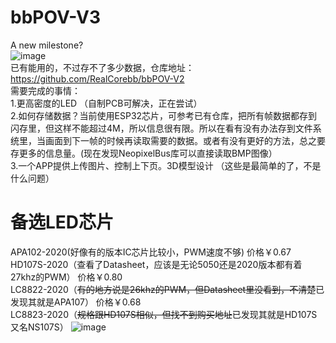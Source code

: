 # bbPOV-V3
A new milestone?  
![image](https://github.com/RealCorebb/bbPOV-V3/blob/main/IMG/logo.jpg)  
已有能用的，不过存不了多少数据，仓库地址：https://github.com/RealCorebb/bbPOV-V2  
需要完成的事情：  
1.更高密度的LED （自制PCB可解决，正在尝试）  
2.如何存储数据？当前使用ESP32芯片，可参考已有仓库，把所有帧数据都存到闪存里，但这样不能超过4M，所以信息很有限。所以在看有没有办法存到文件系统里，当画面到下一帧的时候再读取需要的数据。或者有没有更好的方法，总之要存更多的信息量。(现在发现NeopixelBus库可以直接读取BMP图像）  
3.一个APP提供上传图片、控制上下页。3D模型设计 （这些是最简单的了，不是什么问题）  

# 备选LED芯片
APA102-2020(好像有的版本IC芯片比较小，PWM速度不够)                          价格￥0.67  
HD107S-2020（查看了Datasheet，应该是无论5050还是2020版本都有着27khz的PWM）   价格￥0.80  
LC8822-2020（~~有的地方说是26khz的PWM，但Datasheet里没看到，不清楚~~已发现其就是APA107）           价格￥0.68  
LC8823-2020（~~规格跟HD107S相似，但找不到购买地址~~已发现其就是HD107S又名NS107S）
![image](https://github.com/RealCorebb/bbPOV-V3/blob/main/IMG/LED_Chips.jpg)  
